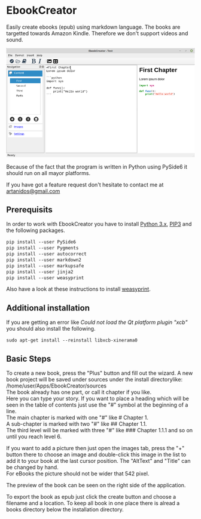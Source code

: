 # EbookCreator
Easily create ebooks (epub) using markdown language.
The books are targetted towards Amazon Kindle. Therefore we don't support videos and sound.

![](screen.png)

Because of the fact that the program is written in Python using PySide6 it should run on all mayor platforms.

If you have got a feature request don't hesitate to contact me at <artanidos@gmail.com>

## Prerequisits
In order to work with EbookCreator you have to install [Python 3.x](https://www.python.org/downloads/), [PIP3](https://stackoverflow.com/questions/6587507/how-to-install-pip-with-python-3) and the following packages.  
```console
pip install --user PySide6
pip install --user Pygments
pip install --user autocorrect
pip install --user markdown2
pip install --user markupsafe
pip install --user jinja2
pip install --user weasyprint
```
Also have a look at these instructions to install [weasyprint](https://weasyprint.readthedocs.io/en/latest/install.html).

## Additional installation
If you are getting an error like *Could not load the Qt platform plugin "xcb"* you should also install the following.
```console
sudo apt-get install --reinstall libxcb-xinerama0
```

## Basic Steps
To create a new book, press the "Plus" button and fill out the wizard.
A new book project will be saved under sources under the install directorylike:  
/home/user/Apps/EbookCreator/sources  
The book already has one part, or call it chapter if you like.  
Here you can type your story. 
If you want to place a heading which will be seen in the table of contents just use the "#" symbol at the beginning of a line.  
The main chapter is marked with one "#" like # Chapter 1.  
A sub-chapter is marked with two "#" like ## Chapter 1.1.  
The third level will be marked with three "#" like ### Chapter 1.1.1 and so on until you reach level 6.  

If you want to add a picture then just open the images tab, press the "+" button there to choose an image and double-click this image in the list to add it to your book at the last cursor position. The "AltText" and "Title" can be changed by hand.  
For eBooks the picture should not be wider that 542 pixel.

The preview of the book can be seen on the right side of the application.

To export the book as epub just click the create button and choose a filename and a location. To keep all book in one place there is alread a books directory below the installation directory.
